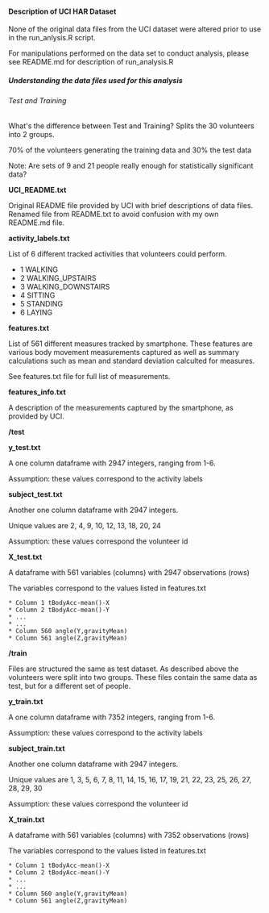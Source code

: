 #### Description of UCI HAR Dataset

None of the original data files from the UCI dataset were altered prior to use in the run_anlysis.R script.

For manipulations performed on the data set to conduct analysis, please see README.md for description of run_analysis.R


##### Understanding the data files used for this analysis

###### Test and Training

What's the difference between Test and Training?
  Splits the 30 volunteers into 2 groups.

  70% of the volunteers generating the training data and 30% the test data

  Note: Are sets of 9 and 21 people really enough for statistically significant data?

**UCI_README.txt**

  Original README file provided by UCI with brief descriptions of data files. Renamed file from README.txt to avoid confusion with my own README.md file.

**activity_labels.txt**

  List of 6 different tracked activities that volunteers could perform.

  * 1 WALKING
  * 2 WALKING_UPSTAIRS
  * 3 WALKING_DOWNSTAIRS
  * 4 SITTING
  * 5 STANDING
  * 6 LAYING

**features.txt**

 List of 561 different measures tracked by smartphone. These features are various body movement measurements captured as well as summary calculations such as mean and standard deviation calculted for measures.

 See features.txt file for full list of measurements.

**features_info.txt**

  A description of the measurements captured by the smartphone, as provided by UCI.

**/test**

**y_test.txt**

  A one column dataframe with 2947 integers, ranging from 1-6.

  Assumption: these values correspond to the activity labels


**subject_test.txt**

  Another one column dataframe with 2947 integers.

  Unique values are 2, 4, 9, 10, 12, 13, 18, 20, 24

  Assumption: these values correspond the volunteer id

**X_test.txt**

  A dataframe with 561 variables (columns) with 2947 observations (rows)

  The variables correspond to the values listed in features.txt

    * Column 1 tBodyAcc-mean()-X
    * Column 2 tBodyAcc-mean()-Y
    * ...
    * ...
    * Column 560 angle(Y,gravityMean)
    * Column 561 angle(Z,gravityMean)

**/train**

Files are structured the same as test dataset. As described above the volunteers were split
into two groups. These files contain the same data as test, but for a different set of people.

**y_train.txt**

  A one column dataframe with 7352 integers, ranging from 1-6.

  Assumption: these values correspond to the activity labels


**subject_train.txt**

  Another one column dataframe with 2947 integers.

  Unique values are 1, 3, 5, 6, 7, 8, 11, 14, 15, 16, 17, 19, 21, 22, 23, 25, 26, 27, 28, 29, 30

  Assumption: these values correspond the volunteer id

**X_train.txt**

  A dataframe with 561 variables (columns) with 7352 observations (rows)

  The variables correspond to the values listed in features.txt

    * Column 1 tBodyAcc-mean()-X
    * Column 2 tBodyAcc-mean()-Y
    * ...
    * ...
    * Column 560 angle(Y,gravityMean)
    * Column 561 angle(Z,gravityMean)
